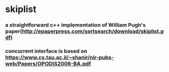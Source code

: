 # skiplist
### a straightforward c++ implementation of William Pugh's paper(http://epaperpress.com/sortsearch/download/skiplist.pdf)
### concurrent interface is based on https://www.cs.tau.ac.il/~shanir/nir-pubs-web/Papers/OPODIS2006-BA.pdf
```
